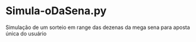 # Simula-oDaSena.py
Simulação de um sorteio em range das dezenas da mega sena para aposta única do usuário
